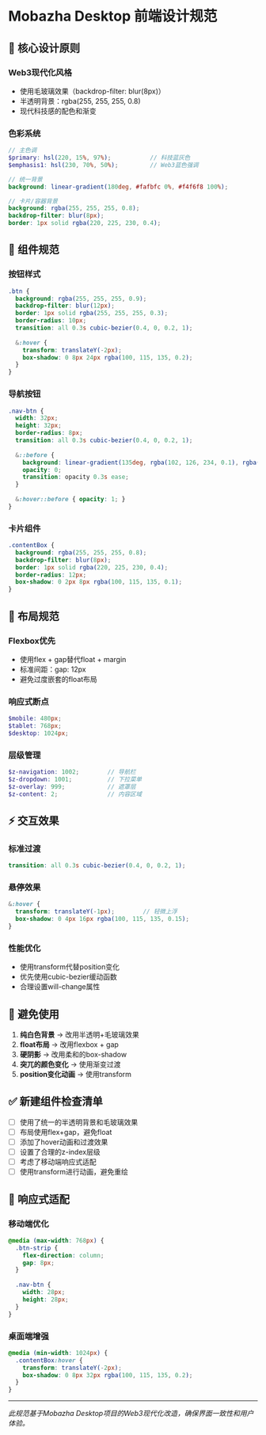 # Mobazha Desktop 前端设计规范

## 🎨 核心设计原则

### Web3现代化风格
- 使用毛玻璃效果（backdrop-filter: blur(8px)）
- 半透明背景：rgba(255, 255, 255, 0.8)
- 现代科技感的配色和渐变

### 色彩系统
```scss
// 主色调
$primary: hsl(220, 15%, 97%);           // 科技蓝灰色
$emphasis1: hsl(230, 70%, 50%);         // Web3蓝色强调

// 统一背景
background: linear-gradient(180deg, #fafbfc 0%, #f4f6f8 100%);

// 卡片/容器背景
background: rgba(255, 255, 255, 0.8);
backdrop-filter: blur(8px);
border: 1px solid rgba(220, 225, 230, 0.4);
```

## 🧩 组件规范

### 按钮样式
```scss
.btn {
  background: rgba(255, 255, 255, 0.9);
  backdrop-filter: blur(12px);
  border: 1px solid rgba(255, 255, 255, 0.3);
  border-radius: 10px;
  transition: all 0.3s cubic-bezier(0.4, 0, 0.2, 1);
  
  &:hover {
    transform: translateY(-2px);
    box-shadow: 0 8px 24px rgba(100, 115, 135, 0.2);
  }
}
```

### 导航按钮
```scss
.nav-btn {
  width: 32px;
  height: 32px;
  border-radius: 8px;
  transition: all 0.3s cubic-bezier(0.4, 0, 0.2, 1);
  
  &::before {
    background: linear-gradient(135deg, rgba(102, 126, 234, 0.1), rgba(118, 75, 162, 0.1));
    opacity: 0;
    transition: opacity 0.3s ease;
  }
  
  &:hover::before { opacity: 1; }
}
```

### 卡片组件
```scss
.contentBox {
  background: rgba(255, 255, 255, 0.8);
  backdrop-filter: blur(8px);
  border: 1px solid rgba(220, 225, 230, 0.4);
  border-radius: 12px;
  box-shadow: 0 2px 8px rgba(100, 115, 135, 0.1);
}
```

## 📐 布局规范

### Flexbox优先
- 使用flex + gap替代float + margin
- 标准间距：gap: 12px
- 避免过度嵌套的float布局

### 响应式断点
```scss
$mobile: 480px;
$tablet: 768px;
$desktop: 1024px;
```

### 层级管理
```scss
$z-navigation: 1002;        // 导航栏
$z-dropdown: 1001;          // 下拉菜单  
$z-overlay: 999;            // 遮罩层
$z-content: 2;              // 内容区域
```

## ⚡ 交互效果

### 标准过渡
```scss
transition: all 0.3s cubic-bezier(0.4, 0, 0.2, 1);
```

### 悬停效果
```scss
&:hover {
  transform: translateY(-1px);        // 轻微上浮
  box-shadow: 0 4px 16px rgba(100, 115, 135, 0.15);
}
```

### 性能优化
- 使用transform代替position变化
- 优先使用cubic-bezier缓动函数
- 合理设置will-change属性

## 🚫 避免使用

1. **纯白色背景** → 改用半透明+毛玻璃效果
2. **float布局** → 改用flexbox + gap
3. **硬阴影** → 改用柔和的box-shadow
4. **突兀的颜色变化** → 使用渐变过渡
5. **position变化动画** → 使用transform

## ✅ 新建组件检查清单

- [ ] 使用了统一的半透明背景和毛玻璃效果
- [ ] 布局使用flex+gap，避免float
- [ ] 添加了hover动画和过渡效果
- [ ] 设置了合理的z-index层级
- [ ] 考虑了移动端响应式适配
- [ ] 使用transform进行动画，避免重绘

## 📱 响应式适配

### 移动端优化
```scss
@media (max-width: 768px) {
  .btn-strip { 
    flex-direction: column; 
    gap: 8px; 
  }
  
  .nav-btn { 
    width: 28px; 
    height: 28px; 
  }
}
```

### 桌面端增强
```scss
@media (min-width: 1024px) {
  .contentBox:hover {
    transform: translateY(-2px);
    box-shadow: 0 8px 32px rgba(100, 115, 135, 0.2);
  }
}
```

---

*此规范基于Mobazha Desktop项目的Web3现代化改造，确保界面一致性和用户体验。* 